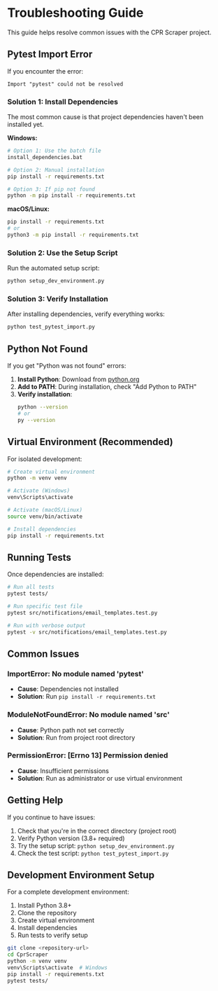 # Troubleshooting Guide

This guide helps resolve common issues with the CPR Scraper project.

## Pytest Import Error

If you encounter the error:
```
Import "pytest" could not be resolved
```

### Solution 1: Install Dependencies

The most common cause is that project dependencies haven't been installed yet.

**Windows:**
```bash
# Option 1: Use the batch file
install_dependencies.bat

# Option 2: Manual installation
pip install -r requirements.txt

# Option 3: If pip not found
python -m pip install -r requirements.txt
```

**macOS/Linux:**
```bash
pip install -r requirements.txt
# or
python3 -m pip install -r requirements.txt
```

### Solution 2: Use the Setup Script

Run the automated setup script:
```bash
python setup_dev_environment.py
```

### Solution 3: Verify Installation

After installing dependencies, verify everything works:
```bash
python test_pytest_import.py
```

## Python Not Found

If you get "Python was not found" errors:

1. **Install Python**: Download from [python.org](https://www.python.org/downloads/)
2. **Add to PATH**: During installation, check "Add Python to PATH"
3. **Verify installation**:
   ```bash
   python --version
   # or
   py --version
   ```

## Virtual Environment (Recommended)

For isolated development:

```bash
# Create virtual environment
python -m venv venv

# Activate (Windows)
venv\Scripts\activate

# Activate (macOS/Linux)
source venv/bin/activate

# Install dependencies
pip install -r requirements.txt
```

## Running Tests

Once dependencies are installed:

```bash
# Run all tests
pytest tests/

# Run specific test file
pytest src/notifications/email_templates.test.py

# Run with verbose output
pytest -v src/notifications/email_templates.test.py
```

## Common Issues

### ImportError: No module named 'pytest'
- **Cause**: Dependencies not installed
- **Solution**: Run `pip install -r requirements.txt`

### ModuleNotFoundError: No module named 'src'
- **Cause**: Python path not set correctly
- **Solution**: Run from project root directory

### PermissionError: [Errno 13] Permission denied
- **Cause**: Insufficient permissions
- **Solution**: Run as administrator or use virtual environment

## Getting Help

If you continue to have issues:

1. Check that you're in the correct directory (project root)
2. Verify Python version (3.8+ required)
3. Try the setup script: `python setup_dev_environment.py`
4. Check the test script: `python test_pytest_import.py`

## Development Environment Setup

For a complete development environment:

1. Install Python 3.8+
2. Clone the repository
3. Create virtual environment
4. Install dependencies
5. Run tests to verify setup

```bash
git clone <repository-url>
cd CprScraper
python -m venv venv
venv\Scripts\activate  # Windows
pip install -r requirements.txt
pytest tests/
``` 